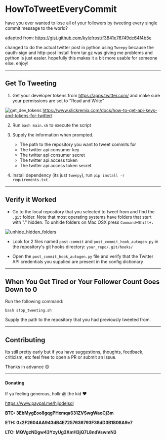 # HowToTweetEveryCommit
have you ever wanted to lose all of your followers by tweeting every single commit message to the world? 

adapted from: https://gist.github.com/kylefrost/f3841e76749dc64f4b5e

changed to do the actual twitter post in python using `Tweepy` because the oauth-sign and http-post install from tar.gz was giving me problems and python is just easier. hopefully this makes it a bit more usable for someone else. enjoy!

--------------------------------------------------------------------------

## Get To Tweeting

1. Get your developer tokens from https://apps.twitter.com/ and make sure your permissions are set to "Read and Write"

![get_dev_tokens](http://g.recordit.co/VlZUSa77T2.gif)
https://www.slickremix.com/docs/how-to-get-api-keys-and-tokens-for-twitter/

2. Run `bash main.sh` to execute the script

3. Supply the information when prompted.
	- The path to the repository you want to tweet commits for
	- The twitter api consumer key
	- The twitter api consumer secret
	- The twitter api access token
	- The twitter api access token secret

4. Install dependency (its just `tweepy`), run `pip install -r requirements.txt`

--------------------------------------------------------------------------


## Verify it Worked

- Go to the local repository that you selected to tweet from and find the `.git` folder. Note that most operating systems have folders that start with "." hidden. To unhide folders on Mac OSX press `Command+Shift+.`

![unhide_hidden_folders](http://g.recordit.co/vgQZDrphXW.gif)

- Look for 2 files named `post-commit` and `post_commit_hook_autogen.py` in the repository's git hooks directory: `your_repo/.git/hooks/` 

- Open the `post_commit_hook_autogen.py` file and verify that the Twitter API credentials you supplied are present in the config dictionary

--------------------------------------------------------------------------

## When You Get Tired or Your Follower Count Goes Down to 0

Run the following command:

`bash stop_tweeting.sh` 

Supply the path to the repository that you had previously tweeted from.

--------------------------------------------------------------------------

## Contributing

Its still pretty early but if you have suggestions, thoughts, feedback, criticism, etc feel free to open a PR or submit an Issue. 

Thanks in advance :blush:

--------------------------------------------------------------------------

#### Donating

If ya feeling generous, hollr @ the kid :heart:

https://www.paypal.me/hijodelsol

**BTC: 3EbMygEoo8gqgPHxmqa631ZVSwgWaoCj3m**

**ETH: 0x2F2604AA943dB4E7257636793F38dD3B1808A9e7**

**LTC: MQVgzNDgw43YzyUg3XmH3jQ7L8ndVswmN3**
